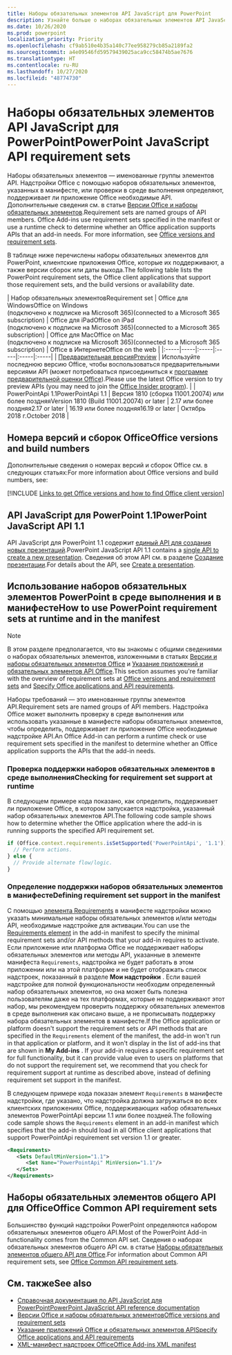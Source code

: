 ```yaml
---
title: Наборы обязательных элементов API JavaScript для PowerPoint
description: Узнайте больше о наборах обязательных элементов API JavaScript для PowerPoint
ms.date: 10/26/2020
ms.prod: powerpoint
localization_priority: Priority
ms.openlocfilehash: cf9ab510e4b35a140c77ee958279cb85a2189fa2
ms.sourcegitcommit: a4e09546fd59579439025aca9cc58474b5ae7676
ms.translationtype: HT
ms.contentlocale: ru-RU
ms.lasthandoff: 10/27/2020
ms.locfileid: "48774730"
---
```

# <a name="powerpoint-javascript-api-requirement-sets"></a><span data-ttu-id="82b05-103">Наборы обязательных элементов API JavaScript для PowerPoint</span><span class="sxs-lookup"><span data-stu-id="82b05-103">PowerPoint JavaScript API requirement sets</span></span>

<span data-ttu-id="82b05-p101">Наборы обязательных элементов — именованные группы элементов API. Надстройки Office с помощью наборов обязательных элементов, указанных в манифесте, или проверки в среде выполнения определяют, поддерживает ли приложение Office необходимые API. Дополнительные сведения см. в статье [Версии Office и наборы обязательных элементов](../../develop/office-versions-and-requirement-sets.md).</span><span class="sxs-lookup"><span data-stu-id="82b05-p101">Requirement sets are named groups of API members. Office Add-ins use requirement sets specified in the manifest or use a runtime check to determine whether an Office application supports APIs that an add-in needs. For more information, see [Office versions and requirement sets](../../develop/office-versions-and-requirement-sets.md).</span></span>

<span data-ttu-id="82b05-107">В таблице ниже перечислены наборы обязательных элементов для PowerPoint, клиентские приложения Office, которые их поддерживают, а также версии сборок или даты выхода.</span><span class="sxs-lookup"><span data-stu-id="82b05-107">The following table lists the PowerPoint requirement sets, the Office client applications that support those requirement sets, and the build versions or availability date.</span></span>

|  <span data-ttu-id="82b05-108">Набор обязательных элементов</span><span class="sxs-lookup"><span data-stu-id="82b05-108">Requirement set</span></span>  |  <span data-ttu-id="82b05-109">Office для Windows</span><span class="sxs-lookup"><span data-stu-id="82b05-109">Office on Windows</span></span><br><span data-ttu-id="82b05-110">(подключено к подписке на Microsoft 365)</span><span class="sxs-lookup"><span data-stu-id="82b05-110">(connected to a Microsoft 365 subscription)</span></span>  |  <span data-ttu-id="82b05-111">Office для iPad</span><span class="sxs-lookup"><span data-stu-id="82b05-111">Office on iPad</span></span><br><span data-ttu-id="82b05-112">(подключено к подписке на Microsoft 365)</span><span class="sxs-lookup"><span data-stu-id="82b05-112">(connected to a Microsoft 365 subscription)</span></span>  |  <span data-ttu-id="82b05-113">Office для Mac</span><span class="sxs-lookup"><span data-stu-id="82b05-113">Office on Mac</span></span><br><span data-ttu-id="82b05-114">(подключено к подписке на Microsoft 365)</span><span class="sxs-lookup"><span data-stu-id="82b05-114">(connected to a Microsoft 365 subscription)</span></span>  | <span data-ttu-id="82b05-115">Office в Интернете</span><span class="sxs-lookup"><span data-stu-id="82b05-115">Office on the web</span></span> |
|:-----|-----|:-----|:-----|:-----|:-----|
| [<span data-ttu-id="82b05-116">Предварительная версия</span><span class="sxs-lookup"><span data-stu-id="82b05-116">Preview</span></span>](powerpoint-preview-apis.md)  | <span data-ttu-id="82b05-117">Используйте последнюю версию Office, чтобы воспользоваться предварительными версиями API (может потребоваться присоединиться к [программе предварительной оценки Office](https://insider.office.com)).</span><span class="sxs-lookup"><span data-stu-id="82b05-117">Please use the latest Office version to try preview APIs (you may need to join the [Office Insider program](https://insider.office.com)).</span></span> |
| <span data-ttu-id="82b05-118">PowerPointApi 1.1</span><span class="sxs-lookup"><span data-stu-id="82b05-118">PowerPointApi 1.1</span></span> | <span data-ttu-id="82b05-119">Версия 1810 (сборка 11001.20074) или более поздняя</span><span class="sxs-lookup"><span data-stu-id="82b05-119">Version 1810 (Build 11001.20074) or later</span></span> | <span data-ttu-id="82b05-120">2.17 или более поздняя</span><span class="sxs-lookup"><span data-stu-id="82b05-120">2.17 or later</span></span> | <span data-ttu-id="82b05-121">16.19 или более поздняя</span><span class="sxs-lookup"><span data-stu-id="82b05-121">16.19 or later</span></span> | <span data-ttu-id="82b05-122">Октябрь 2018 г.</span><span class="sxs-lookup"><span data-stu-id="82b05-122">October 2018</span></span> |

## <a name="office-versions-and-build-numbers"></a><span data-ttu-id="82b05-123">Номера версий и сборок Office</span><span class="sxs-lookup"><span data-stu-id="82b05-123">Office versions and build numbers</span></span>

<span data-ttu-id="82b05-124">Дополнительные сведения о номерах версий и сборок Office см. в следующих статьях:</span><span class="sxs-lookup"><span data-stu-id="82b05-124">For more information about Office versions and build numbers, see:</span></span>

[!INCLUDE [Links to get Office versions and how to find Office client version](../../includes/links-get-office-versions-builds.md)]

## <a name="powerpoint-javascript-api-11"></a><span data-ttu-id="82b05-125">API JavaScript для PowerPoint 1.1</span><span class="sxs-lookup"><span data-stu-id="82b05-125">PowerPoint JavaScript API 1.1</span></span>

<span data-ttu-id="82b05-126">API JavaScript для PowerPoint 1.1 содержит [единый API для создания новых презентаций](/javascript/api/powerpoint#powerpoint-createpresentation-base64file-).</span><span class="sxs-lookup"><span data-stu-id="82b05-126">PowerPoint JavaScript API 1.1 contains a [single API to create a new presentation](/javascript/api/powerpoint#powerpoint-createpresentation-base64file-).</span></span> <span data-ttu-id="82b05-127">Сведения об этом API см. в разделе [Создание презентации](../../powerpoint/powerpoint-add-ins.md#create-a-presentation).</span><span class="sxs-lookup"><span data-stu-id="82b05-127">For details about the API, see [Create a presentation](../../powerpoint/powerpoint-add-ins.md#create-a-presentation).</span></span>

## <a name="how-to-use-powerpoint-requirement-sets-at-runtime-and-in-the-manifest"></a><span data-ttu-id="82b05-128">Использование наборов обязательных элементов PowerPoint в среде выполнения и в манифесте</span><span class="sxs-lookup"><span data-stu-id="82b05-128">How to use PowerPoint requirement sets at runtime and in the manifest</span></span>

> [!NOTE]
> <span data-ttu-id="82b05-129">В этом разделе предполагается, что вы знакомы с общими сведениями о наборах обязательных элементов, изложенными в статьях [Версии и наборы обязательных элементов Office](../../develop/office-versions-and-requirement-sets.md) и [Указание приложений и обязательных элементов API Office](../../develop/specify-office-hosts-and-api-requirements.md).</span><span class="sxs-lookup"><span data-stu-id="82b05-129">This section assumes you're familiar with the overview of requirement sets at [Office versions and requirement sets](../../develop/office-versions-and-requirement-sets.md) and [Specify Office applications and API requirements](../../develop/specify-office-hosts-and-api-requirements.md).</span></span>

<span data-ttu-id="82b05-130">Наборы требований — это именованные группы элементов API.</span><span class="sxs-lookup"><span data-stu-id="82b05-130">Requirement sets are named groups of API members.</span></span> <span data-ttu-id="82b05-131">Надстройка Office может выполнить проверку в среде выполнения или использовать указанные в манифесте наборы обязательных элементов, чтобы определить, поддерживает ли приложение Office необходимые надстройке API.</span><span class="sxs-lookup"><span data-stu-id="82b05-131">An Office Add-in can perform a runtime check or use requirement sets specified in the manifest to determine whether an Office application supports the APIs that the add-in needs.</span></span>

### <a name="checking-for-requirement-set-support-at-runtime"></a><span data-ttu-id="82b05-132">Проверка поддержки наборов обязательных элементов в среде выполнения</span><span class="sxs-lookup"><span data-stu-id="82b05-132">Checking for requirement set support at runtime</span></span>

<span data-ttu-id="82b05-133">В следующем примере кода показано, как определить, поддерживает ли приложение Office, в котором запускается надстройка, указанный набор обязательных элементов API.</span><span class="sxs-lookup"><span data-stu-id="82b05-133">The following code sample shows how to determine whether the Office application where the add-in is running supports the specified API requirement set.</span></span>

```js
if (Office.context.requirements.isSetSupported('PowerPointApi', '1.1')) {
  // Perform actions.
} else {
  // Provide alternate flow/logic.
}
```

### <a name="defining-requirement-set-support-in-the-manifest"></a><span data-ttu-id="82b05-134">Определение поддержки наборов обязательных элементов в манифесте</span><span class="sxs-lookup"><span data-stu-id="82b05-134">Defining requirement set support in the manifest</span></span>

<span data-ttu-id="82b05-135">С помощью [элемента Requirements](../manifest/requirements.md) в манифесте надстройки можно указать минимальные наборы обязательных элементов и/или методы API, необходимые надстройке для активации.</span><span class="sxs-lookup"><span data-stu-id="82b05-135">You can use the [Requirements element](../manifest/requirements.md) in the add-in manifest to specify the minimal requirement sets and/or API methods that your add-in requires to activate.</span></span> <span data-ttu-id="82b05-136">Если приложение или платформа Office не поддерживает наборы обязательных элементов или методы API, указанные в элементе манифеста `Requirements`, надстройка не будет работать в этом приложении или на этой платформе и не будет отображать список надстроек, показанный в разделе **Мои надстройки** . Если вашей надстройке для полной функциональности необходим определенный набор обязательных элементов, но она может быть полезна пользователям даже на тех платформах, которые не поддерживают этот набор, мы рекомендуем проверить поддержку обязательных элементов в среде выполнения как описано выше, а не прописывать поддержку набора обязательных элементов в манифесте.</span><span class="sxs-lookup"><span data-stu-id="82b05-136">If the Office application or platform doesn't support the requirement sets or API methods that are specified in the `Requirements` element of the manifest, the add-in won't run in that application or platform, and it won't display in the list of add-ins that are shown in **My Add-ins** . If your add-in requires a specific requirement set for full functionality, but it can provide value even to users on platforms that do not support the requirement set, we recommend that you check for requirement support at runtime as described above, instead of defining requirement set support in the manifest.</span></span>

<span data-ttu-id="82b05-137">В следующем примере кода показан элемент `Requirements` в манифесте надстройки, где указано, что надстройка должна загружаться во всех клиентских приложениях Office, поддерживающих набор обязательных элементов PowerPointApi версии 1.1 или более поздней.</span><span class="sxs-lookup"><span data-stu-id="82b05-137">The following code sample shows the `Requirements` element in an add-in manifest which specifies that the add-in should load in all Office client applications that support PowerPointApi requirement set version 1.1 or greater.</span></span>

```xml
<Requirements>
   <Sets DefaultMinVersion="1.1">
      <Set Name="PowerPointApi" MinVersion="1.1"/>
   </Sets>
</Requirements>
```

## <a name="office-common-api-requirement-sets"></a><span data-ttu-id="82b05-138">Наборы обязательных элементов общего API для Office</span><span class="sxs-lookup"><span data-stu-id="82b05-138">Office Common API requirement sets</span></span>

<span data-ttu-id="82b05-139">Большинство функций надстройки PowerPoint определяются набором обязательных элементов общего API.</span><span class="sxs-lookup"><span data-stu-id="82b05-139">Most of the PowerPoint Add-in functionality comes from the Common API set.</span></span> <span data-ttu-id="82b05-140">Сведения о наборах обязательных элементов общего API см. в статье [Наборы обязательных элементов общего API для Office](office-add-in-requirement-sets.md).</span><span class="sxs-lookup"><span data-stu-id="82b05-140">For information about Common API requirement sets, see [Office Common API requirement sets](office-add-in-requirement-sets.md).</span></span>

## <a name="see-also"></a><span data-ttu-id="82b05-141">См. также</span><span class="sxs-lookup"><span data-stu-id="82b05-141">See also</span></span>

- [<span data-ttu-id="82b05-142">Справочная документация по API JavaScript для PowerPoint</span><span class="sxs-lookup"><span data-stu-id="82b05-142">PowerPoint JavaScript API reference documentation</span></span>](/javascript/api/powerpoint)
- [<span data-ttu-id="82b05-143">Версии Office и наборы обязательных элементов</span><span class="sxs-lookup"><span data-stu-id="82b05-143">Office versions and requirement sets</span></span>](../../develop/office-versions-and-requirement-sets.md)
- [<span data-ttu-id="82b05-144">Указание приложений Office и обязательных элементов API</span><span class="sxs-lookup"><span data-stu-id="82b05-144">Specify Office applications and API requirements</span></span>](../../develop/specify-office-hosts-and-api-requirements.md)
- [<span data-ttu-id="82b05-145">XML-манифест надстроек Office</span><span class="sxs-lookup"><span data-stu-id="82b05-145">Office Add-ins XML manifest</span></span>](../../develop/add-in-manifests.md)
